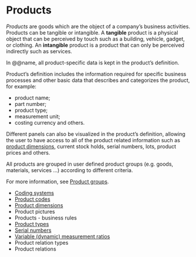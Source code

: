 # Products


*Products* are goods which are the object of a company’s business activities. Products can be tangible or intangible. A **tangible** product is a physical object that can be perceived by touch such as a building, vehicle, gadget, or clothing. An **intangible** product is a product that can only be perceived indirectly such as services. 

In @@name, all product-specific data is kept in the product’s definition. 

Product’s definition includes the information required for specific business processes and other basic data that describes and categorizes the product, for example: 

- product name; 
- part number; 
- product type; 
- measurement unit; 
- costing currency and others. 

Different panels can also be visualized in the product’s definition, allowing the user to have access to all of the product related information such as [product dimensions](https://docs.erp.net/tech/modules/general/products/product-dimensions/index.html?q=product%20dimensions), current stock holds, serial numbers, lots, product prices and others.  

All products are grouped in user defined product groups (e.g. goods, materials, services …) according to different criteria. 

For more information, see [Product groups](https://docs.erp.net/tech/modules/general/products/product-groups/index.html?q=Product%20Groups).


- [Coding systems](https://docs.erp.net/tech/modules/general/products/coding-systems.html?q=Coding%20Systems)
- [Product codes](https://docs.erp.net/tech/modules/general/products/product-codes.html?q=Product%20Codes)
- [Product dimensions](https://docs.erp.net/tech/modules/general/products/product-dimensions/index.html?q=Product%20Dimensions)
- Product pictures
- Products - business rules
- [Product types](https://docs.erp.net/tech/modules/general/products/product-types/index.html?q=Product%20Types)
- [Serial numbers](https://docs.erp.net/tech/modules/general/products/serial-numbers/index.html?q=Serial%20Numbers)
- [Variable (dynamic) measurement ratios](https://docs.erp.net/tech/modules/general/products/variable-dynamic-measurement-rations.html?q=Variable%20(dynamic)%20measurement%20ratio)
- Product relation types
- Product relations
